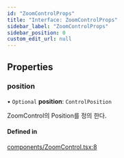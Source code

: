 ```yaml
---
id: "ZoomControlProps"
title: "Interface: ZoomControlProps"
sidebar_label: "ZoomControlProps"
sidebar_position: 0
custom_edit_url: null
---
```


## Properties

### position

• `Optional` **position**: `ControlPosition`

ZoomControl의 Position를 정의 한다.

#### Defined in

[components/ZoomControl.tsx:8](https://github.com/JaeSeoKim/react-kakao-maps-sdk/blob/fb6f0aa/src/components/ZoomControl.tsx#L8)
